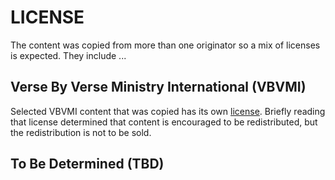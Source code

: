 # LICENSE

The content was copied from more than one originator so a mix of licenses is expected. They include ...

## Verse By Verse Ministry International (VBVMI)
Selected VBVMI content that was copied has its own [license](https://versebyverseministry.org/copyright-restrictions). Briefly reading that license determined that content is encouraged to be redistributed, but the redistribution is not to be sold.

## To Be Determined (TBD)
